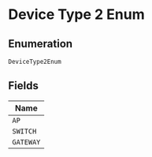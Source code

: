 
# Device Type 2 Enum

## Enumeration

`DeviceType2Enum`

## Fields

| Name |
|  --- |
| `AP` |
| `SWITCH` |
| `GATEWAY` |

